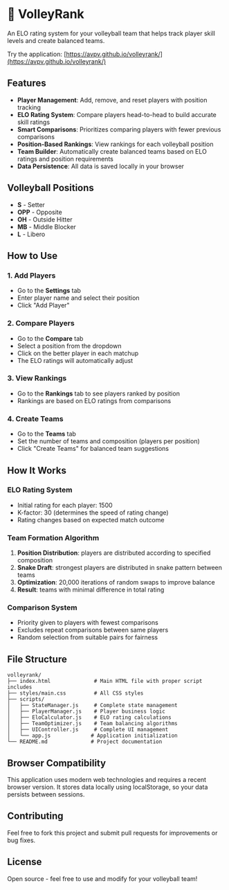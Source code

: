 # 🏐 VolleyRank

An ELO rating system for your volleyball team that helps track player skill levels and create balanced teams.

Try the application: [https://avpv.github.io/volleyrank/](https://avpv.github.io/volleyrank/)

## Features

- **Player Management**: Add, remove, and reset players with position tracking
- **ELO Rating System**: Compare players head-to-head to build accurate skill ratings
- **Smart Comparisons**: Prioritizes comparing players with fewer previous comparisons
- **Position-Based Rankings**: View rankings for each volleyball position
- **Team Builder**: Automatically create balanced teams based on ELO ratings and position requirements
- **Data Persistence**: All data is saved locally in your browser

## Volleyball Positions

- **S** - Setter
- **OPP** - Opposite
- **OH** - Outside Hitter
- **MB** - Middle Blocker
- **L** - Libero

## How to Use

### 1. Add Players
- Go to the **Settings** tab
- Enter player name and select their position
- Click "Add Player"

### 2. Compare Players
- Go to the **Compare** tab
- Select a position from the dropdown
- Click on the better player in each matchup
- The ELO ratings will automatically adjust

### 3. View Rankings
- Go to the **Rankings** tab to see players ranked by position
- Rankings are based on ELO ratings from comparisons

### 4. Create Teams
- Go to the **Teams** tab
- Set the number of teams and composition (players per position)
- Click "Create Teams" for balanced team suggestions

## How It Works

### ELO Rating System
- Initial rating for each player: 1500
- K-factor: 30 (determines the speed of rating change)
- Rating changes based on expected match outcome

### Team Formation Algorithm
1. **Position Distribution**: players are distributed according to specified composition
2. **Snake Draft**: strongest players are distributed in snake pattern between teams
3. **Optimization**: 20,000 iterations of random swaps to improve balance
4. **Result**: teams with minimal difference in total rating

### Comparison System
- Priority given to players with fewest comparisons
- Excludes repeat comparisons between same players
- Random selection from suitable pairs for fairness

## File Structure

```
volleyrank/
├── index.html              # Main HTML file with proper script includes
├── styles/main.css         # All CSS styles
├── scripts/
│   ├── StateManager.js     # Complete state management
│   ├── PlayerManager.js    # Player business logic
│   ├── EloCalculator.js    # ELO rating calculations
│   ├── TeamOptimizer.js    # Team balancing algorithms
│   ├── UIController.js     # Complete UI management
│   └── app.js             # Application initialization
└── README.md              # Project documentation
```

## Browser Compatibility

This application uses modern web technologies and requires a recent browser version. It stores data locally using localStorage, so your data persists between sessions.

## Contributing

Feel free to fork this project and submit pull requests for improvements or bug fixes.

## License

Open source - feel free to use and modify for your volleyball team!
